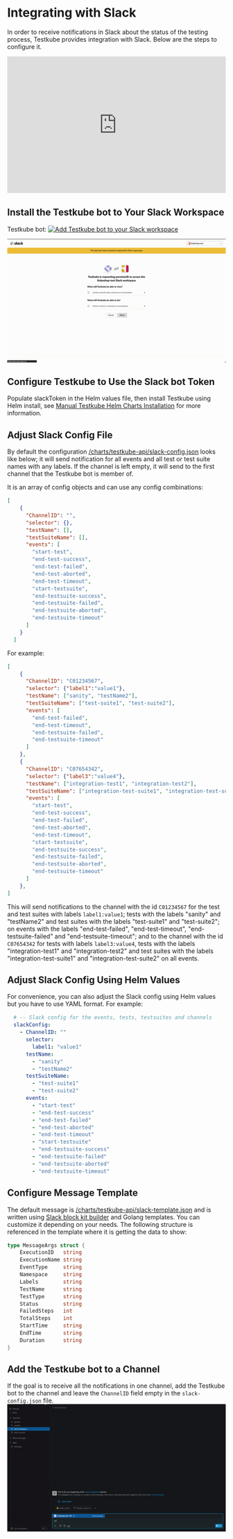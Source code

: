 # Integrating with Slack

In order to receive notifications in Slack about the status of the testing process, Testkube provides integration with Slack. Below are the steps to configure it.

<iframe width="100%" height="315" src="https://www.youtube.com/embed/iaiiDilAyMY" title="YouTube video player" frameborder="0" allow="accelerometer; autoplay; clipboard-write; encrypted-media; gyroscope; picture-in-picture; web-share" allowfullscreen></iframe>

## Install the Testkube bot to Your Slack Workspace

Testkube bot:
<a href="https://slack.com/oauth/v2/authorize?client_id=1943550956369.3416932538629&scope=chat:write,chat:write.public,groups:read,channels:read&user_scope="><img alt="Add Testkube bot to your Slack workspace" height="40" width="139" src="https://platform.slack-edge.com/img/add_to_slack.png" srcSet="https://platform.slack-edge.com/img/add_to_slack.png 1x, https://platform.slack-edge.com/img/add_to_slack@2x.png 2x" /></a>

![img.gif](../img/add-testkube-bot-to-workspace.gif)

## Configure Testkube to Use the Slack bot Token

Populate slackToken in the Helm values file, then install Testkube using Helm install, see [Manual Testkube Helm Charts Installation](../getting-started/index.md) for more information.

## Adjust Slack Config File

By default the configuration [/charts/testkube-api/slack-config.json](https://github.com/kubeshop/helm-charts/blob/704c71fa3b8f0138f983ea9a2fa598ecbe3868ae/charts/testkube-api/slack-config.json) looks like below; it will send notification for all events and all test or test suite names with any labels.
If the channel is left empty, it will send to the first channel that the Testkube bot is member of.

It is an array of config objects and can use any config combinations:

```json
[
    {
      "ChannelID": "",
      "selector": {},
      "testName": [],
      "testSuiteName": [],
      "events": [
        "start-test",
        "end-test-success",
        "end-test-failed",
        "end-test-aborted",
        "end-test-timeout",
        "start-testsuite",
        "end-testsuite-success",
        "end-testsuite-failed",
        "end-testsuite-aborted",
        "end-testsuite-timeout"
      ]
    }
  ]
```
For example:

```json
[
    {
      "ChannelID": "C01234567",
      "selector": {"label1":"value1"},
      "testName": ["sanity", "testName2"],
      "testSuiteName": ["test-suite1", "test-suite2"],
      "events": [
        "end-test-failed",
        "end-test-timeout",
        "end-testsuite-failed",
        "end-testsuite-timeout"
      ]
    },
    {
      "ChannelID": "C07654342",
      "selector": {"label3":"value4"},
      "testName": ["integration-test1", "integration-test2"],
      "testSuiteName": ["integration-test-suite1", "integration-test-suite2"],
      "events": [
        "start-test",
        "end-test-success",
        "end-test-failed",
        "end-test-aborted",
        "end-test-timeout",
        "start-testsuite",
        "end-testsuite-success",
        "end-testsuite-failed",
        "end-testsuite-aborted",
        "end-testsuite-timeout"
      ]
    },
]
```

This will send notifications to the channel with the id `C01234567` for the test and test suites with labels `label1:value1`; tests with the labels "sanity" and "testName2" and test suites with the labels "test-suite1" and "test-suite2"; on events with the labels "end-test-failed", "end-test-timeout", "end-testsuite-failed" and "end-testsuite-timeout"; and to the channel with the id `C07654342` for tests with labels `label3:value4`, tests with the labels "integration-test1" and "integration-test2" and test suites with the labels "integration-test-suite1" and "integration-test-suite2" on all events.


## Adjust Slack Config Using Helm Values

For convenience, you can also adjust the Slack config using Helm values but you have to use YAML format. For example:

```yaml
  # -- Slack config for the events, tests, testsuites and channels
  slackConfig:
    - ChannelID: ""
      selector: 
        label1: "value1"
      testName: 
        - "sanity"
        - "testName2"
      testSuiteName:
        - "test-suite1"
        - "test-suite2"
      events:
        - "start-test"
        - "end-test-success"
        - "end-test-failed"
        - "end-test-aborted"
        - "end-test-timeout"
        - "start-testsuite"
        - "end-testsuite-success"
        - "end-testsuite-failed"
        - "end-testsuite-aborted"
        - "end-testsuite-timeout"
```
## Configure Message Template

The default message is [/charts/testkube-api/slack-template.json](https://github.com/kubeshop/helm-charts/blob/311ff9f6fc38dfb5196b91a6f63ee7d3f59f7f4b/charts/testkube-api/slack-template.json) and is written using [Slack block kit builder](https://app.slack.com/block-kit-builder) and Golang templates. You can customize it depending on your needs. The following structure is referenced in the template where it is getting the data to show:

```go
type MessageArgs struct {
	ExecutionID   string
	ExecutionName string
	EventType     string
	Namespace     string
	Labels        string
	TestName      string
	TestType      string
	Status        string
	FailedSteps   int
	TotalSteps    int
	StartTime     string
	EndTime       string
	Duration      string
}
```

## Add the Testkube bot to a Channel

If the goal is to receive all the notifications in one channel, add the Testkube bot to the channel and leave the `ChannelID` field empty in the `slack-config.json` file.
![img.gif](../img/add-testkube-bot-to-channel.gif)
